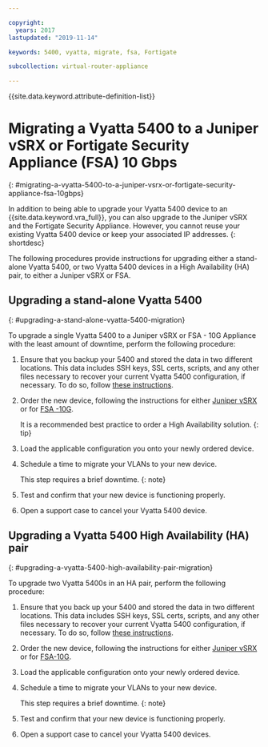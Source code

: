 ```yaml
---

copyright:
  years: 2017
lastupdated: "2019-11-14"

keywords: 5400, vyatta, migrate, fsa, Fortigate

subcollection: virtual-router-appliance

---
```


{{site.data.keyword.attribute-definition-list}}

# Migrating a Vyatta 5400 to a Juniper vSRX or Fortigate Security Appliance (FSA) 10 Gbps
{: #migrating-a-vyatta-5400-to-a-juniper-vsrx-or-fortigate-security-appliance-fsa-10gbps}

In addition to being able to upgrade your Vyatta 5400 device to an {{site.data.keyword.vra_full}}, you can also upgrade to the Juniper vSRX and the Fortigate Security Appliance. However, you cannot reuse your existing Vyatta 5400 device or keep your associated IP addresses.
{: shortdesc}

The following procedures provide instructions for upgrading either a stand-alone Vyatta 5400, or two Vyatta 5400 devices in a High Availability (HA) pair, to either a Juniper vSRX or FSA.

## Upgrading a stand-alone Vyatta 5400
{: #upgrading-a-stand-alone-vyatta-5400-migration}

To upgrade a single Vyatta 5400 to a Juniper vSRX or FSA - 10G Appliance with the least amount of downtime, perform the following procedure:

1. Ensure that you backup your 5400 and stored the data in two different locations. This data includes SSH keys, SSL certs, scripts, and any other files necessary to recover your current Vyatta 5400 configuration, if necessary. To do so, follow [these instructions](/docs/virtual-router-appliance?topic=virtual-router-appliance-backing-up-a-configuration).

2. Order the new device, following the instructions for either [Juniper vSRX](/docs/vsrx?topic=vsrx-getting-started) or for [FSA -10G](/docs/fortigate-10g?topic=fortigate-10g-getting-started). 

   It is a recommended best practice to order a High Availability solution.
   {: tip}

3. Load the applicable configuration you onto your newly ordered device.

4. Schedule a time to migrate your VLANs to your new device.

   This step requires a brief downtime.
   {: note}

5. Test and confirm that your new device is functioning properly.

6. Open a support case to cancel your Vyatta 5400 device.

## Upgrading a Vyatta 5400 High Availability (HA) pair
{: #upgrading-a-vyatta-5400-high-availability-pair-migration}

To upgrade two Vyatta 5400s in an HA pair, perform the following procedure:

1. Ensure that you back up your 5400 and stored the data in two different locations. This data includes SSH keys, SSL certs, scripts, and any other files necessary to recover your current Vyatta 5400 configuration, if necessary. To do so, follow [these instructions](/docs/virtual-router-appliance?topic=virtual-router-appliance-backing-up-a-configuration).

2. Order the new device, following the instructions for either [Juniper vSRX](/docs/vsrx?topic=vsrx-getting-started) or for [FSA-10G](/docs/fortigate-10g?topic=fortigate-10g-getting-started). 

3. Load the applicable configuration onto your newly ordered device.

4. Schedule a time to migrate your VLANs to your new device.

   This step requires a brief downtime.
   {: note}

5. Test and confirm that your new device is functioning properly.

6. Open a support case to cancel your Vyatta 5400 devices.
